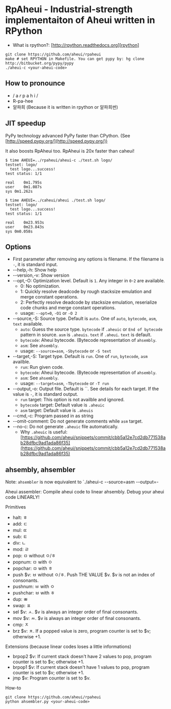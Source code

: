 RpAheui - Industrial-strength implementaiton of Aheui written in RPython
====

* What is rpython?: [http://rpython.readthedocs.org][rpython]

```
git clone https://github.com/aheui/rpaheui
make # set RPYTHON in Makefile. You can get pypy by: hg clone http://bitbucket.org/pypy/pypy
./aheui-c <your-aheui-code>
```

How to pronounce
----
- / a _r_ p a h i /
- R-pa-hee
- 알파희 (Because it is written in rpython or 알파희썬)

JIT speedup
----
PyPy technology advanced PyPy faster than CPython. (See [http://speed.pypy.org/](http://speed.pypy.org/))

It also boosts RpAheui too. RpAheui is 20x faster than caheui!

```
$ time AHEUI=../rpaheui/aheui-c ./test.sh logo/
testset: logo/
  test logo...success!
test status: 1/1

real	0m1.795s
user	0m1.087s
sys	0m1.262s
```

```
$ time AHEUI=../caheui/aheui ./test.sh logo/
testset: logo/
  test logo...success!
test status: 1/1

real	0m23.953s
user	0m23.843s
sys	0m0.058s
```

Options
----
- First parameter after removing any options is filename. If the filename is `-`, it is standard input.
- --help,-h: Show help
- --version,-v: Show version
- --opt,-O: Optimization level. Default is `1`. Any integer in `0`-`2` are available.
  - 0: No optimization.
  - 1: Quickly resolve deadcode by rough stacksize emulation and merge constant operations.
  - 2: Perfectly resolve deadcode by stacksize emulation, reserialize code chunks and merge constant operations.
  - usage: `--opt=0`, `-O1` or `-O 2`
- --source,-S: Source type. Default is `auto`. One of `auto`, `bytecode`, `asm`, `text` available.
  - `auto`: Guess the source type. `bytecode` if `.aheuic` or `End of bytecode` pattern in source. `asm` is `.aheuis`. `text` if `.aheui`. `text` is default.
  - `bytecode`: Aheui bytecode. (Bytecode representation of `ahsembly`.
  - `asm`: See `ahsembly`.
  - usage: `--source=asm`, `-Sbytecode` or `-S text`
- --target,-S: Target type. Default is `run`. One of `run`, `bytecode`, `asm` availble.
  - `run`: Run given code.
  - `bytecode`: Aheui bytecode. (Bytecode representation of `ahsembly`.
  - `asm`: See `ahsembly`.
  - usage: `--target=asm`, `-Tbytecode` or `-T run`
- --output,-o: Output file. Default is ``. See details for each target. If the value is `-`, it is standard output.
  - `run` target: This option is not availble and ignored.
  - `bytecode` target: Default value is `.aheuic`
  - `asm` target: Default value is `.aheuis`
- --cmd,-c: Program passed in as string
- --omit-comment: Do not generate comments while `asm` target.
- --no-c: Do not generate `.aheuic` file automatically.
  - Why `.aheuic` is useful: [https://github.com/aheui/snippets/commit/cbb5a12e7cd2db771538ab28dfbc9ad1ada86f35](https://github.com/aheui/snippets/commit/cbb5a12e7cd2db771538ab28dfbc9ad1ada86f35)

ahsembly, ahsembler
----
Note: `ahsembler` is now equivalent to `./aheui-c --source=asm --output=-

Aheui assembler: Compile aheui code to linear ahsembly.
Debug your aheui code LINEARLY!

Primitives

- halt: ㅎ
- add: ㄷ
- mul: ㄸ
- sub: ㅌ
- div: ㄴ
- mod: ㄹ
- pop: ㅁ without ㅇ/ㅎ
- popnum: ㅁ with ㅇ
- popchar: ㅁ with ㅎ
- push $v: ㅂ without ㅇ/ㅎ. Push THE VALUE $v. $v is not an index of consonants.
- pushnum: ㅂ with ㅇ
- pushchar: ㅂ with ㅎ
- dup: ㅃ
- swap: ㅍ
- sel $v: ㅅ. $v is always an integer order of final consonants.
- mov $v: ㅆ. $v is always an integer order of final consonants.
- cmp: ㅈ
- brz $v: ㅊ. If a popped value is zero, program counter is set to $v; otherwise +1.

Extensions (because linear codes loses a little informations)

- brpop2 $v: If current stack doesn't have 2 values to pop, program counter is set to $v; otherwise +1.
- brpop1 $v: If current stack doesn't have 1 values to pop, program counter is set to $v; otherwise +1.
- jmp $v: Program counter is set to $v.

How-to

```
git clone https://github.com/aheui/rpaheui
python ahsembler.py <your-aheui-code>
```

 [rpython]: http://rpython.readthedocs.org